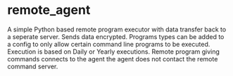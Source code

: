 # remote_agent
A simple Python based remote program executor with data transfer back to a seperate server.
Sends data encrypted.
Programs types can be added to a config to only allow certain command line programs to be executed.
Execution is based on Daily or Yearly executions.
Remote program giving commands connects to the agent the agent does not contact the remote command server.
